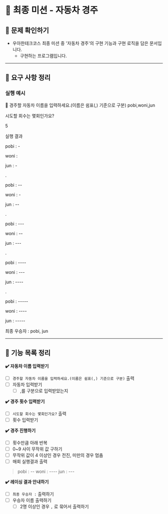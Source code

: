 # 🦋 최종 미션 - 자동차 경주

## **👀 문제 확인하기**

- 우아한테크코스 최종 미션 중 '자동차 경주'의 구현 기능과 구현 로직을 담은 문서입니다.
    - 구현하는 프로그램입니다.

---

## 📌 **요구 사항 정리**

### 실행 예시

<aside>
🚗 경주할 자동차 이름을 입력하세요.(이름은 쉼표(,) 기준으로 구분)
pobi,woni,jun

시도할 회수는 몇회인가요?

5

실행 결과

pobi : -

woni :

jun : -

.

pobi : --

woni : -

jun : --

.

pobi : ---

woni : --

jun : ---

.

pobi : ----

woni : ---

jun : ----

.


pobi : -----

woni : ----

jun : -----


최종 우승자 : pobi, jun

</aside>

---

## 📝 **기능 목록 정리**

**✔️ 자동차 이름 입력받기**

- [ ]  `경주할 자동차 이름을 입력하세요.(이름은 쉼표(,) 기준으로 구분)` 출력
- [ ]  자동차 입력받기
    - [ ]  ,를 구분으로 입력받았는지

**✔️ 경주 횟수 입력받기**

- [ ]  `시도할 회수는 몇회인가요?` 출력
- [ ]  횟수 입력받기

**✔️ 경주 진행하기**

- [ ]  횟수만큼 아래 반복
- [ ]  0~9 사이 무작위 값 구하기
- [ ]  무작위 값이 4 이상인 경우 전진, 미만의 경우 멈춤
- [ ]  매회 실행결과 출력

  > pobi : --
  woni : ----
  jun : ---
>

**✔️ 레이싱 결과 안내하기**

- [ ]  `최종 우승자 :` 출력하기
- [ ]  우승자 이름 출력하기
    - [ ]  2명 이상인 경우 `,`  로 묶어서 출력하기